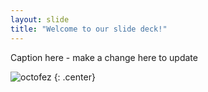 ```yaml
---
layout: slide
title: "Welcome to our slide deck!"
---
```


Caption here - make a change here to update

![octofez](https://octodex.github.com/images/octofez.png)
{: .center}
